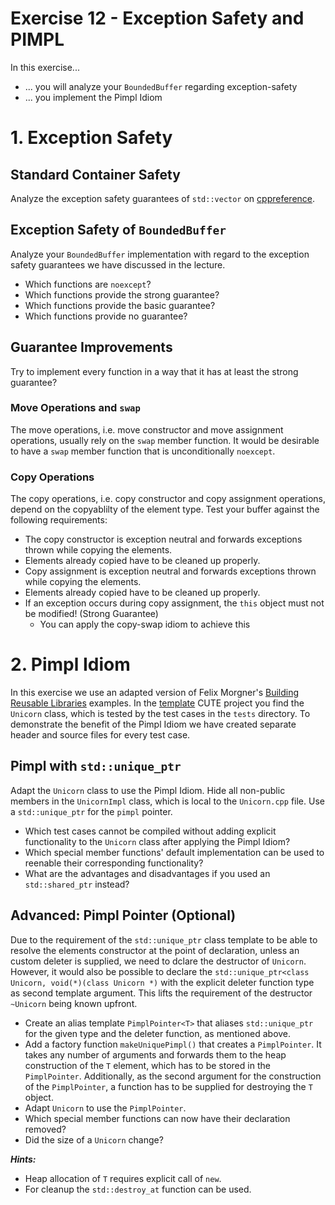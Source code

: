 # Exercise 12 - Exception Safety and PIMPL

In this exercise...

* ... you will analyze your `BoundedBuffer` regarding exception-safety
* ... you implement the Pimpl Idiom


# 1. Exception Safety

## Standard Container Safety

Analyze the exception safety guarantees of `std::vector` on [cppreference](https://en.cppreference.com/w/cpp/container/vector).

## Exception Safety of `BoundedBuffer`

Analyze your `BoundedBuffer` implementation with regard to the exception safety guarantees we have discussed in the lecture.

* Which functions are `noexcept`?
* Which functions provide the strong guarantee?
* Which functions provide the basic guarantee?
* Which functions provide no guarantee?

## Guarantee Improvements

Try to implement every function in a way that it has at least the strong guarantee?

### Move Operations and `swap`

The move operations, i.e. move constructor and move assignment operations, usually rely on the `swap` member function. It would be desirable to have a `swap` member function that is unconditionally `noexcept`.

### Copy Operations

The copy operations, i.e. copy constructor and copy assignment operations, depend on the copyablilty of the element type. Test your buffer against the following requirements:
* The copy constructor is exception neutral and forwards exceptions thrown while copying the elements.
* Elements already copied have to be cleaned up properly.
* Copy assignment is exception neutral and forwards exceptions thrown while copying the elements.
* Elements already copied have to be cleaned up properly.
* If an exception occurs during copy assignment, the `this` object must not be modified! (Strong Guarantee)
  * You can apply the copy-swap idiom to achieve this



# 2. Pimpl Idiom

In this exercise we use an adapted version of Felix Morgner's [Building Reusable Libraries](https://github.com/fmorgner/building-reusable-libraries/) examples. In the [template](./exercise_templates/w12_template_02_PimplUnicorn) CUTE project you find the `Unicorn` class, which is tested by the test cases in the `tests` directory. To demonstrate the benefit of the Pimpl Idiom we have created separate header and source files for every test case.

## Pimpl with `std::unique_ptr`
Adapt the `Unicorn` class to use the Pimpl Idiom. Hide all non-public members in the `UnicornImpl` class, which is local to the `Unicorn.cpp` file. Use a `std::unique_ptr` for the `pimpl` pointer.

* Which test cases cannot be compiled without adding explicit functionality to the `Unicorn` class after applying the Pimpl Idiom?
* Which special member functions' default implementation can be used to reenable their corresponding functionality?
* What are the advantages and disadvantages if you used an `std::shared_ptr` instead?


## Advanced: Pimpl Pointer (Optional)
Due to the requirement of the `std::unique_ptr` class template to be able to resolve the elements constructor at the point of declaration, unless an custom deleter is supplied, we need to dclare the destructor of `Unicorn`. However, it would also be possible to declare the `std::unique_ptr<class Unicorn, void(*)(class Unicorn *)` with the explicit deleter function type as second template argument. This lifts the requirement of the destructor `~Unicorn` being known upfront.

* Create an alias template `PimplPointer<T>` that aliases `std::unique_ptr` for the given type and the deleter function, as mentioned above.
* Add a factory function `makeUniquePimpl()` that creates a `PimplPointer`. It takes any number of arguments and forwards them to the heap construction of the `T` element, which has to be stored in the `PimplPointer`. Additionally, as the second argument for the construction of the `PimplPointer`, a function has to be supplied for destroying the `T` object.
* Adapt `Unicorn` to use the `PimplPointer`.
* Which special member functions can now have their declaration removed?
* Did the size of a `Unicorn` change?


***Hints:***

* Heap allocation of `T` requires explicit call of `new`.
* For cleanup the `std::destroy_at` function can be used.

